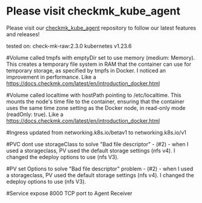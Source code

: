 # Please visit checkmk_kube_agent

Please visit our [checkmk_kube_agent] repository to follow our latest features and releases!

[checkmk_kube_agent]: https://github.com/tribe29/checkmk_kube_agent

tested on:
check-mk-raw:2.3.0
kubernetes v1.23.6

#Volume called tmpfs with emptyDir set to use memory (medium: Memory). This creates a temporary file system in RAM that the container can use for temporary storage, as specified by tmpfs in Docker. I noticed an improvement in performance. Like a https://docs.checkmk.com/latest/en/introduction_docker.html

#Volume called localtime with hostPath pointing to /etc/localtime. This mounts the node's time file to the container, ensuring that the container uses the same time zone setting as the Docker node, in read-only mode (readOnly: true). Like a https://docs.checkmk.com/latest/en/introduction_docker.html

#Ingress updated from networking.k8s.io/betav1 to networking.k8s.io/v1

#PVC dont use storageClass to solve "Bad file descriptor" - (#2) - when I used a storageclass, PV used the default storage settings (nfs v4). I changed the edeploy options to use (nfs V3).

#PV set Options to solve "Bad file descriptor" problem - (#2) - when I used a storageclass, PV used the default storage settings (nfs v4). I changed the edeploy options to use (nfs V3).

#Service expose 8000 TCP port to Agent Receiver
